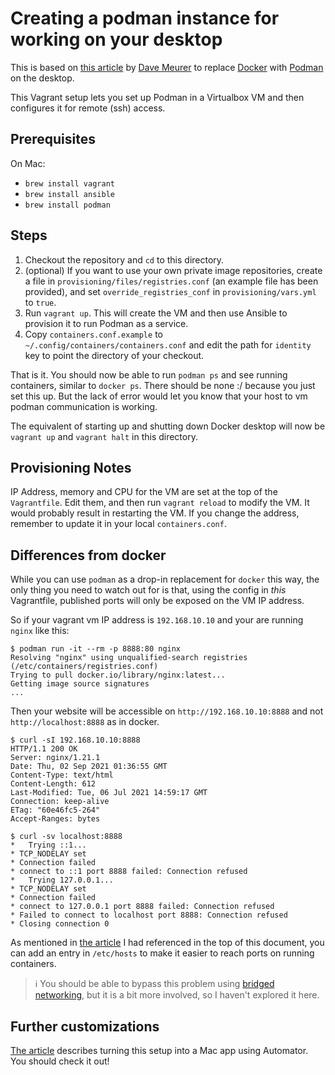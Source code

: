 # Creating a podman instance for working on your desktop

This is based on [this article] by [Dave Meurer] to replace
[Docker] with [Podman] on the desktop.

[this article]: https://www.redhat.com/sysadmin/replace-docker-podman-macos
[Dave Meurer]: https://twitter.com/davemeurer
[Docker]: https://www.docker.com
[Podman]: https://podman.io

This Vagrant setup lets you set up Podman in a Virtualbox VM and then configures
it for remote (ssh) access.

## Prerequisites

On Mac:

- `brew install vagrant`
- `brew install ansible`
- `brew install podman`

## Steps

1. Checkout the repository and `cd` to this directory.
2. (optional) If you want to use your own private image repositories, create a
   file in `provisioning/files/registries.conf` (an example file has been
   provided), and set `override_registries_conf` in `provisioning/vars.yml` to
   `true`.
3. Run `vagrant up`. This will create the VM and then use Ansible to provision
   it to run Podman as a service.
4. Copy `containers.conf.example` to `~/.config/containers/containers.conf` and
   edit the path for `identity` key to point the directory of your checkout.

That is it. You should now be able to run `podman ps` and see running
containers, similar to `docker ps`. There should be none :/ because you just set
this up. But the lack of error would let you know that your host to vm podman
communication is working.

The equivalent of starting up and shutting down Docker desktop will now be
`vagrant up` and `vagrant halt` in this directory.

## Provisioning Notes

IP Address, memory and CPU for the VM are set at the top of the `Vagrantfile`.
Edit them, and then run `vagrant reload` to modify the VM. It would probably
result in restarting the VM. If you change the address, remember to update it in
your local `containers.conf`.

## Differences from docker

While you can use `podman` as a drop-in replacement for `docker` this way, the
only thing you need to watch out for is that, using the config in *this*
Vagrantfile, published ports will only be exposed on the VM IP address.

So if your vagrant vm IP address is `192.168.10.10` and your are running `nginx`
like this:

```console
$ podman run -it --rm -p 8888:80 nginx
Resolving "nginx" using unqualified-search registries (/etc/containers/registries.conf)
Trying to pull docker.io/library/nginx:latest...
Getting image source signatures
...
```

Then your website will be accessible on `http://192.168.10.10:8888` and not
`http://localhost:8888` as in docker.

```console
$ curl -sI 192.168.10.10:8888
HTTP/1.1 200 OK
Server: nginx/1.21.1
Date: Thu, 02 Sep 2021 01:36:55 GMT
Content-Type: text/html
Content-Length: 612
Last-Modified: Tue, 06 Jul 2021 14:59:17 GMT
Connection: keep-alive
ETag: "60e46fc5-264"
Accept-Ranges: bytes

$ curl -sv localhost:8888
*   Trying ::1...
* TCP_NODELAY set
* Connection failed
* connect to ::1 port 8888 failed: Connection refused
*   Trying 127.0.0.1...
* TCP_NODELAY set
* Connection failed
* connect to 127.0.0.1 port 8888 failed: Connection refused
* Failed to connect to localhost port 8888: Connection refused
* Closing connection 0
```

As mentioned in [the article][this article] I had referenced in the top of this
document, you can add an entry in `/etc/hosts` to make it easier to reach ports
on running containers.

> :information_source: You should be able to bypass this problem using [bridged networking][bridge],
but it is a bit more involved, so I haven't explored it here.

[bridge]: https://www.vagrantup.com/docs/networking/public_network#default-router

## Further customizations

[The article][this article] describes turning this setup into a Mac app using
Automator. You should check it out!
